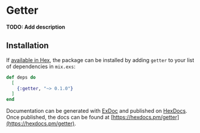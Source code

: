 # Getter

**TODO: Add description**

## Installation

If [available in Hex](https://hex.pm/docs/publish), the package can be installed
by adding `getter` to your list of dependencies in `mix.exs`:

```elixir
def deps do
  [
    {:getter, "~> 0.1.0"}
  ]
end
```

Documentation can be generated with [ExDoc](https://github.com/elixir-lang/ex_doc)
and published on [HexDocs](https://hexdocs.pm). Once published, the docs can
be found at [https://hexdocs.pm/getter](https://hexdocs.pm/getter).

